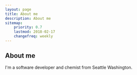 ```yaml
---
layout: page
title: About me
description: About me
sitemap:
    priority: 0.7
    lastmod: 2018-02-17
    changefreq: weekly
---
```

## About me

I'm a software developer and chemist from Seattle Washington.